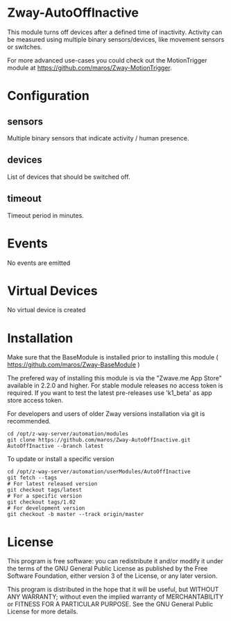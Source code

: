# Zway-AutoOffInactive

This module turns off devices after a defined time of inactivity. Activity
can be measured using multiple binary sensors/devices, like movement sensors
or switches.

For more advanced use-cases you could check out the MotionTrigger module at
https://github.com/maros/Zway-MotionTrigger.

# Configuration

## sensors

Multiple binary sensors that indicate activity / human presence.

## devices

List of devices that should be switched off.

## timeout

Timeout period in minutes.

# Events

No events are emitted

# Virtual Devices

No virtual device is created

# Installation

Make sure that the BaseModule is installed prior to installing this module 
( https://github.com/maros/Zway-BaseModule )

The prefered way of installing this module is via the "Zwave.me App Store"
available in 2.2.0 and higher. For stable module releases no access token is 
required. If you want to test the latest pre-releases use 'k1_beta' as 
app store access token.

For developers and users of older Zway versions installation via git is 
recommended.

```shell
cd /opt/z-way-server/automation/modules
git clone https://github.com/maros/Zway-AutoOffInactive.git AutoOffInactive --branch latest
```

To update or install a specific version
```shell
cd /opt/z-way-server/automation/userModules/AutoOffInactive
git fetch --tags
# For latest released version
git checkout tags/latest
# For a specific version
git checkout tags/1.02
# For development version
git checkout -b master --track origin/master
```

# License

This program is free software: you can redistribute it and/or modify
it under the terms of the GNU General Public License as published by
the Free Software Foundation, either version 3 of the License, or any 
later version.

This program is distributed in the hope that it will be useful,
but WITHOUT ANY WARRANTY; without even the implied warranty of
MERCHANTABILITY or FITNESS FOR A PARTICULAR PURPOSE. See the
GNU General Public License for more details.
